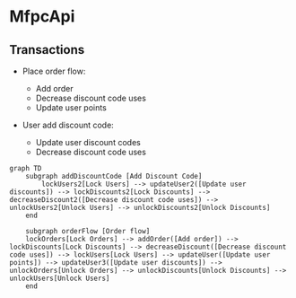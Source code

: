 # MfpcApi

## Transactions

- Place order flow:
  - Add order
  - Decrease discount code uses
  - Update user points

- User add discount code:
  - Update user discount codes
  - Decrease discount code uses

```mermaid
graph TD
	subgraph addDiscountCode [Add Discount Code]
		lockUsers2[Lock Users] --> updateUser2([Update user discounts]) --> lockDiscounts2[Lock Discounts] --> decreaseDiscount2([Decrease discount code uses]) --> unlockUsers2[Unlock Users] --> unlockDiscounts2[Unlock Discounts]
	end

	subgraph orderFlow [Order flow]
	lockOrders[Lock Orders] --> addOrder([Add order]) --> lockDiscounts[Lock Discounts] --> decreaseDiscount([Decrease discount code uses]) --> lockUsers[Lock Users] --> updateUser([Update user points]) --> updateUser3([Update user discounts]) --> unlockOrders[Unlock Orders] --> unlockDiscounts[Unlock Discounts] --> unlockUsers[Unlock Users]
	end
```